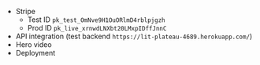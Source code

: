 * Stripe
  * Test ID `pk_test_OmNve9H1OuORlmD4rblpjgzh`
  * Prod ID `pk_live_xrnwdLNXbt20LMxpIDffJnnC`
* API integration (test backend `https://lit-plateau-4689.herokuapp.com/`)
* Hero video
* Deployment
